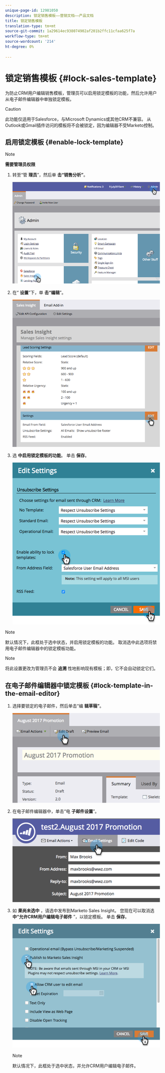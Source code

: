 ```yaml
---
unique-page-id: 12981050
description: 锁定销售模板——营销文档——产品文档
title: 锁定销售模板
translation-type: tm+mt
source-git-commit: 1a29614ec938074902af201b2ffc11cfaa625f7a
workflow-type: tm+mt
source-wordcount: '214'
ht-degree: 0%

---
```



# 锁定销售模板 {#lock-sales-template}

为防止CRM用户编辑销售模板，管理员可以启用锁定模板的功能，然后允许用户从电子邮件编辑器中单独锁定模板。

>[!CAUTION]
>
>此功能仅适用于Salesforce，与Microsoft Dynamics或其他CRM不兼容。 从Outlook或Gmail插件访问的模板将不会被锁定，因为编辑器不受Marketo控制。

## 启用锁定模板 {#enable-lock-template}

>[!NOTE]
>
>**需要管理员权限**

1. 转至“管 **理员**”，然后单 **击“销售分析”**。

   ![](assets/1.png)

1. 在“ **设置**”下，单 **击“编辑**”。

   ![](assets/2.png)

1. 选 **中启用锁定模板的功能**。 单击 **保存**。

   ![](assets/image2017-10-9-8-3a19-3a45.png)

>[!NOTE]
>
>默认情况下，此框处于选中状态，并启用锁定模板的功能。 取消选中此选项将禁用电子邮件编辑器中的锁定模板功能。

>[!NOTE]
>
>将此设置更改为管理员不会 **追溯** 性地影响现有模板；即，它不会自动锁定它们。

## 在电子邮件编辑器中锁定模板 {#lock-template-in-the-email-editor}

1. 选择要锁定的电子邮件，然后单击“编 **辑草稿”**。

   ![](assets/5.png)

1. 在电子邮件编辑器中，单击“电 **子邮件设置**”。

   ![](assets/6.png)

1. 如 **果尚未选中** ，请选中发布到Marketo Sales Insight。 您现在可以取消选 **中“允许CRM用户编辑电子邮件** ”，以锁定模板。 单击 **保存**。

   ![](assets/7.png)

   >[!NOTE]
   >
   >默认情况下，此框处于选中状态，并允许CRM用户编辑电子邮件。

